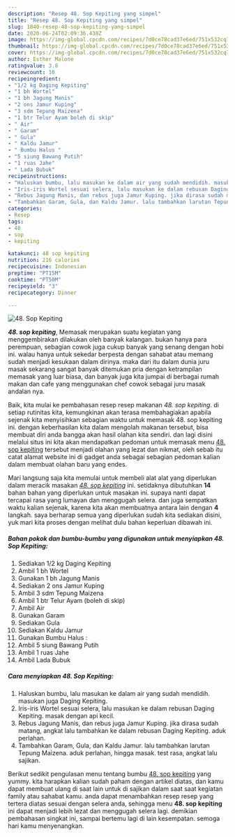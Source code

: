 ```yaml
---
description: "Resep 48. Sop Kepiting yang simpel"
title: "Resep 48. Sop Kepiting yang simpel"
slug: 1840-resep-48-sop-kepiting-yang-simpel
date: 2020-06-24T02:09:36.430Z
image: https://img-global.cpcdn.com/recipes/7d0ce78cad37e6ed/751x532cq70/48-sop-kepiting-foto-resep-utama.jpg
thumbnail: https://img-global.cpcdn.com/recipes/7d0ce78cad37e6ed/751x532cq70/48-sop-kepiting-foto-resep-utama.jpg
cover: https://img-global.cpcdn.com/recipes/7d0ce78cad37e6ed/751x532cq70/48-sop-kepiting-foto-resep-utama.jpg
author: Esther Malone
ratingvalue: 3.8
reviewcount: 10
recipeingredient:
- "1/2 kg Daging Kepiting"
- "1 bh Wortel"
- "1 bh Jagung Manis"
- "2 ons Jamur Kuping"
- "3 sdm Tepung Maizena"
- "1 btr Telur Ayam boleh di skip"
- " Air"
- " Garam"
- " Gula"
- " Kaldu Jamur"
- " Bumbu Halus "
- "5 siung Bawang Putih"
- "1 ruas Jahe"
- " Lada Bubuk"
recipeinstructions:
- "Haluskan bumbu, lalu masukan ke dalam air yang sudah mendidih. masukan juga Daging Kepiting."
- "Iris-iris Wortel sesuai selera, lalu masukan ke dalam rebusan Daging Kepiting. masak dengan api kecil."
- "Rebus Jagung Manis, dan rebus juga Jamur Kuping. jika dirasa sudah matang, angkat lalu tambahkan ke dalam rebusan Daging Kepiting. aduk perlahan."
- "Tambahkan Garam, Gula, dan Kaldu Jamur. lalu tambahkan larutan Tepung Maizena. aduk perlahan, hingga masak. test rasa, angkat lalu sajikan."
categories:
- Resep
tags:
- 48
- sop
- kepiting

katakunci: 48 sop kepiting 
nutrition: 216 calories
recipecuisine: Indonesian
preptime: "PT15M"
cooktime: "PT50M"
recipeyield: "3"
recipecategory: Dinner

---
```



![48. Sop Kepiting](https://img-global.cpcdn.com/recipes/7d0ce78cad37e6ed/751x532cq70/48-sop-kepiting-foto-resep-utama.jpg)

<b><i>48. sop kepiting</i></b>, Memasak merupakan suatu kegiatan yang menggembirakan dilakukan oleh banyak kalangan. bukan hanya para perempuan, sebagian cowok juga cukup banyak yang senang dengan hobi ini. walau hanya untuk sekedar berpesta dengan sahabat atau memang sudah menjadi kesukaan dalam dirinya. maka dari itu dalam dunia juru masak sekarang sangat banyak ditemukan pria dengan ketrampilan memasak yang luar biasa, dan banyak juga kita jumpai di berbagai rumah makan dan cafe yang menggunakan chef cowok sebagai juru masak andalan nya.



Baik, kita mulai ke pembahasan resep resep makanan <i>48. sop kepiting</i>. di setiap rutinitas kita, kemungkinan akan terasa membahagiakan apabila sejenak kita menyisihkan sebagian waktu untuk memasak 48. sop kepiting ini. dengan keberhasilan kita dalam mengolah makanan tersebut, bisa membuat diri anda bangga akan hasil olahan kita sendiri. dan lagi disini melalui situs ini kita akan mendapatkan pedoman untuk memasak menu <u>48. sop kepiting</u> tersebut menjadi olahan yang lezat dan nikmat, oleh sebab itu catat alamat website ini di gadget anda sebagai sebagian pedoman kalian dalam membuat olahan baru yang endes.


Mari langsung saja kita memulai untuk membeli alat alat yang diperlukan dalam meracik masakan <u><i>48. sop kepiting</i></u> ini. setidaknya dibutuhkan <b>14</b> bahan bahan yang diperlukan untuk masakan ini. supaya nanti dapat tercapai rasa yang lumayan dan menggugah selera. dan juga sempatkan waktu kalian sejenak, karena kita akan membuatnya antara lain dengan <b>4</b> langkah. saya berharap semua yang diperlukan sudah kita sediakan disini, yuk mari kita proses dengan melihat dulu bahan keperluan dibawah ini.

<!--inarticleads1-->

##### Bahan pokok dan bumbu-bumbu yang digunakan untuk menyiapkan 48. Sop Kepiting:

1. Sediakan 1/2 kg Daging Kepiting
1. Ambil 1 bh Wortel
1. Gunakan 1 bh Jagung Manis
1. Sediakan 2 ons Jamur Kuping
1. Ambil 3 sdm Tepung Maizena
1. Ambil 1 btr Telur Ayam (boleh di skip)
1. Ambil  Air
1. Gunakan  Garam
1. Sediakan  Gula
1. Sediakan  Kaldu Jamur
1. Gunakan  Bumbu Halus :
1. Ambil 5 siung Bawang Putih
1. Ambil 1 ruas Jahe
1. Ambil  Lada Bubuk




<!--inarticleads2-->

##### Cara menyiapkan 48. Sop Kepiting:

1. Haluskan bumbu, lalu masukan ke dalam air yang sudah mendidih. masukan juga Daging Kepiting.
1. Iris-iris Wortel sesuai selera, lalu masukan ke dalam rebusan Daging Kepiting. masak dengan api kecil.
1. Rebus Jagung Manis, dan rebus juga Jamur Kuping. jika dirasa sudah matang, angkat lalu tambahkan ke dalam rebusan Daging Kepiting. aduk perlahan.
1. Tambahkan Garam, Gula, dan Kaldu Jamur. lalu tambahkan larutan Tepung Maizena. aduk perlahan, hingga masak. test rasa, angkat lalu sajikan.




Berikut sedikit pengulasan menu tentang bumbu <u>48. sop kepiting</u> yang yummy. kita harapkan kalian sudah paham dengan artikel diatas, dan kamu dapat membuat ulang di saat lain untuk di sajikan dalam saat saat kegiatan family atau sahabat kamu. anda dapat menambahkan resep resep yang tertera diatas sesuai dengan selera anda, sehingga menu <b>48. sop kepiting</b> ini dapat menjadi lebih lezat dan menggugah selera lagi. demikian pembahasan singkat ini, sampai bertemu lagi di lain kesempatan. semoga hari kamu menyenangkan.
